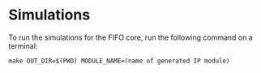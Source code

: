 # Simulations
To run the simulations for the FIFO core, run the following command on a terminal:
```
make OUT_DIR=$(PWD) MODULE_NAME=(name of generated IP module)
```